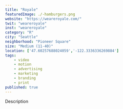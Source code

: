 ```yaml
---
title: "Royale"
featuredImage: ./-hamburgers.png
website: "https://weareroyale.com/"
twit: "weareroyale"
inst: "weareroyale"
category: "R"
city: "Seattle"
neighborhood: "Pioneer Square"
size: "Medium (11-40)"
location: ['47.60257688024059','-122.3336336269884']
tags:
    - video
    - motion
    - advertising
    - marketing
    - branding
    - print
published: true
---
```


Description

